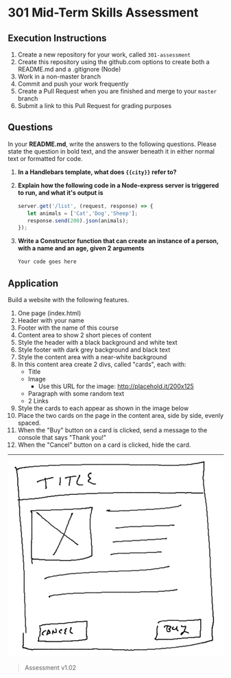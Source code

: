 # 301 Mid-Term Skills Assessment

## Execution Instructions

1. Create a new repository for your work, called `301-assessment`
1. Create this repository using the github.com options to create both a README.md and a .gitignore (Node)
1. Work in a non-master branch
1. Commit and push your work frequently
1. Create a Pull Request when you are finished and merge to your `master` branch
1. Submit a link to this Pull Request for grading purposes

## Questions

In your **README.md**, write the answers to the following questions.  Please state the question in bold text, and the answer beneath it in either normal text or formatted for code.

1. **In a Handlebars template, what does `{{city}}` refer to?**
1. **Explain how the following code in a Node-express server is triggered to run, and what it's output is**

   ```javascript
   server.get('/list', (request, response) => {
      let animals = ['Cat','Dog','Sheep'];
      response.send(200).json(animals);
   });
   ```

1. **Write a Constructor function that can create an instance of a person, with a name and an age, given 2 arguments**

   ```javascript
   Your code goes here
   ```

## Application

Build a website with the following features.

1. One page (index.html)
1. Header with your name
1. Footer with the name of this course
1. Content area to show 2 short pieces of content
1. Style the header with a black background and white text
1. Style footer with dark grey background and black text
1. Style the content area with a near-white background
1. In this content area create 2 divs, called "cards", each with:
   - Title 
   - Image
     - Use this URL for the image: <http://placehold.it/200x125>
   - Paragraph with some random text
   - 2 Links
1. Style the cards to each appear as shown in the image below
1. Place the two cards on the page in the content area, side by side, evenly spaced.
1. When the "Buy" button on a card is clicked, send a message to the console that says "Thank you!"
1. When the "Cancel" button on a card is clicked, hide the card.
  
---

![Sample Content "Card"](card.png)

> Assessment v1.02

<!--
    Grading Notes:  80% to pass
    - Questions: 5% each (15%) 
    - Operational Application - all features met (35%)
    - Have proper, standard, semantic HTML structure (20%)
    - Use proper CSS (bonus for good SMACSS) (20%)
    - Use jQuery properly for event handling (10%)
-->
